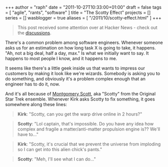 +++
author = "raph"
date = "2011-10-27T10:33:00+01:00"
draft = false
tags = [ "agile", "rants", "software" ]
title = "The Scotty Effect"
projects = []
series = []
wasblogger = true
aliases = [ "/2011/10/scotty-effect.html" ]
+++
> This post received some attention over at Hacker News - check out the [discussions](http://news.ycombinator.com/item?id=3162415). 

There's a common problem among software engineers. Whenever someone asks us for an estimation on how long task X is going to take, it happens. "Ah, not a big deal, half a day, max." Is what we initially want to say. It happens to most people I know, and it happens to me.

It seems like there's a little geek inside us that wants to impress our customers by making it look like we're wizards. Somebody is asking you to do something, and obviously it's a problem complex enough that an engineer has to do it, now.

And it's all because of [Montgomery Scott](http://www.startrek.com/database_article/scott), aka "Scotty" from the Original Star Trek ensemble. Whenever Kirk asks Scotty to fix something, it goes somewhere along these lines:

> **Kirk**: "Scotty, can you get the warp drive online in 2 hours?"

> **Scotty**: "Lol captain, that's impossible. Do you have any idea how complex and fragile a matter/anti-matter propulsion engine is?? We'll have to..."

> **Kirk**: "Scotty, it's crucial that we prevent the universe from imploding so I can get into this alien chick's pants."

> **Scotty**: "Meh, I'll see what I can do..."
